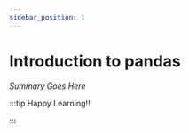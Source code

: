 ```yaml
---
sidebar_position: 1
---
```


# Introduction to pandas

_Summary Goes Here_

:::tip Happy Learning!!

<QuestButton text="Go To Quest" />

:::


